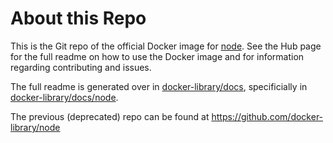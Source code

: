 # About this Repo

This is the Git repo of the official Docker image for [node](https://registry.hub.docker.com/_/node/). See the
Hub page for the full readme on how to use the Docker image and for information
regarding contributing and issues.

The full readme is generated over in [docker-library/docs](https://github.com/docker-library/docs),
specificially in [docker-library/docs/node](https://github.com/docker-library/docs/tree/master/node).

The previous (deprecated) repo can be found at https://github.com/docker-library/node
